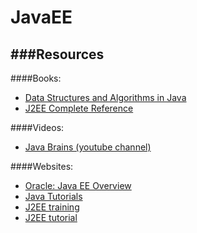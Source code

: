 # JavaEE

###Resources
---
####Books:
- [Data Structures and Algorithms in Java](http://rineshpk.weebly.com/uploads/1/8/2/0/1820991/data_structures_and_algorithms_in_javatqw_darksiderg.pdf)
- [J2EE Complete Reference](https://drive.google.com/file/d/0B420YGPB6ALfMjhlNGZlODMtMzFmYi00NGMyLTlmMzEtOTExMTRkNmUzMzM2/view?ddrp=1&hl=en#)

####Videos:
- [Java Brains (youtube channel)](https://www.youtube.com/user/koushks)

####Websites:
- [Oracle: Java EE Overview](http://www.oracle.com/technetwork/java/javaee/overview/index.html)
- [Java Tutorials](http://www.tutorialspoint.com/java_technology_tutorials.htm)
- [J2EE training](http://www.coreservlets.com/)
- [J2EE tutorial](http://j2eetutorials.50webs.com/)


